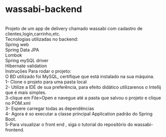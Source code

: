 # wassabi-backend
<br>
Projeto de um app de delivery chamado wassabi com cadastro de clientes,login,carrinho,etc.
<br> 
Tecnologias utilizadas no backend:
<br>
Spring web
<br>
Spring Data JPA
<br>
Lombok
<br>
Spring mySQL driver
<br>
Hibernate validation
<br>
Instruções Para rodar o projeto:
<br>
O BD utilizado foi MySQL, certifique que está instalado na sua máquina.
<br>
1- Clone o projeto para uma pasta local
<br>
2- Utilize a IDE de sua preferência, para efeito didático utilizarenos o Intellij  que é mais simples.
<br>
3-clique em File>Open e navegue até a pasta que salvou o projeto e clique no POM.xml
<br>
3- Espere carregar todas as dependências
<br>
4- Agora é so executar a classe principal Application padrão do Spring Boot.
<br>
5-Para visualizar o front end , siga o tutorial do repositório do wassabi-frontend.


